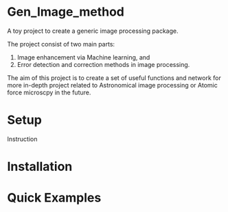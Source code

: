 # Gen_Image_method

A toy project to create a generic image processing package.

The project consist of two main parts:
1) Image enhancement via Machine learning, and
2) Error detection and correction methods in image processing.

The aim of this project is to create a set of useful functions and network for more in-depth project related to Astronomical image processing or Atomic force microscpy in the future.

Setup
=====

Instruction

Installation
============

Quick Examples
==============

